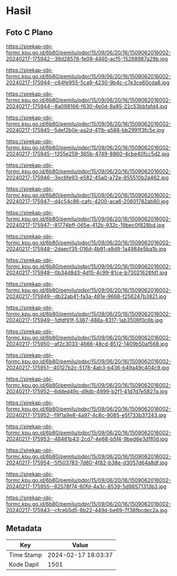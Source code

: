# Hasil

## Foto C Plano

https://sirekap-obj-formc.kpu.go.id/6b80/pemilu/pdpr/15/09/06/20/16/1509062016002-20240217-175942--39d28578-fe08-4465-acf5-15288987a29b.jpg

https://sirekap-obj-formc.kpu.go.id/6b80/pemilu/pdpr/15/09/06/20/16/1509062016002-20240217-175944--c64fe955-5ca9-4230-9b4c-c7e3ce60cda8.jpg

https://sirekap-obj-formc.kpu.go.id/6b80/pemilu/pdpr/15/09/06/20/16/1509062016002-20240217-175944--8a098166-f630-4e0d-8a85-22c53bbfafd4.jpg

https://sirekap-obj-formc.kpu.go.id/6b80/pemilu/pdpr/15/09/06/20/16/1509062016002-20240217-175945--5def2b0e-aa2d-411b-a588-bb2991f3fc5e.jpg

https://sirekap-obj-formc.kpu.go.id/6b80/pemilu/pdpr/15/09/06/20/16/1509062016002-20240217-175945--1355e259-365b-4749-8860-4cbe40fcc5d2.jpg

https://sirekap-obj-formc.kpu.go.id/6b80/pemilu/pdpr/15/09/06/20/16/1509062016002-20240217-175946--3ec6fe93-e582-45a0-a72e-855510b2a462.jpg

https://sirekap-obj-formc.kpu.go.id/6b80/pemilu/pdpr/15/09/06/20/16/1509062016002-20240217-175947--d4c54c86-cafc-4200-aca6-20601782ab80.jpg

https://sirekap-obj-formc.kpu.go.id/6b80/pemilu/pdpr/15/09/06/20/16/1509062016002-20240217-175947--81774bff-065e-412b-932c-19bec0f828bd.jpg

https://sirekap-obj-formc.kpu.go.id/6b80/pemilu/pdpr/15/09/06/20/16/1509062016002-20240217-175948--2daecf35-016d-4b91-a9d9-1a4984e5ba1b.jpg

https://sirekap-obj-formc.kpu.go.id/6b80/pemilu/pdpr/15/09/06/20/16/1509062016002-20240217-175948--0b34d8d3-4d15-4c99-81ce-b73021628fd1.jpg

https://sirekap-obj-formc.kpu.go.id/6b80/pemilu/pdpr/15/09/06/20/16/1509062016002-20240217-175949--db22ab41-fa3a-481e-9668-f256247b3821.jpg

https://sirekap-obj-formc.kpu.go.id/6b80/pemilu/pdpr/15/09/06/20/16/1509062016002-20240217-175949--1dfdf91f-5367-488a-8317-1ab3506f0c6b.jpg

https://sirekap-obj-formc.kpu.go.id/6b80/pemilu/pdpr/15/09/06/20/16/1509062016002-20240217-175950--af2c3033-4666-48cd-8512-1409b50af568.jpg

https://sirekap-obj-formc.kpu.go.id/6b80/pemilu/pdpr/15/09/06/20/16/1509062016002-20240217-175951--40127b2c-5178-4ab3-b436-b49a49c404c9.jpg

https://sirekap-obj-formc.kpu.go.id/6b80/pemilu/pdpr/15/09/06/20/16/1509062016002-20240217-175952--6dded49c-d9db-4999-b2f1-41d7d7e5827a.jpg

https://sirekap-obj-formc.kpu.go.id/6b80/pemilu/pdpr/15/09/06/20/16/1509062016002-20240217-175952--f9f1a9e8-4a97-4c8c-9085-e5f733b37243.jpg

https://sirekap-obj-formc.kpu.go.id/6b80/pemilu/pdpr/15/09/06/20/16/1509062016002-20240217-175953--48481b43-2cd7-4e68-b5f4-9bed6e3d1f0d.jpg

https://sirekap-obj-formc.kpu.go.id/6b80/pemilu/pdpr/15/09/06/20/16/1509062016002-20240217-175954--5f503783-7d80-4f82-b38e-d3057d64a8df.jpg

https://sirekap-obj-formc.kpu.go.id/6b80/pemilu/pdpr/15/09/06/20/16/1509062016002-20240217-175955--82578f74-60fd-4a3c-8539-5d98571313b3.jpg

https://sirekap-obj-formc.kpu.go.id/6b80/pemilu/pdpr/15/09/06/20/16/1509062016002-20240217-175943--cfceb5d5-8b22-449d-be69-7f38fbcdec2a.jpg


## Metadata

| Key        | Value               |
| ---------- | ------------------- |
| Time Stamp | 2024-02-17 18:03:37 |
| Kode Dapil | 1501                |



